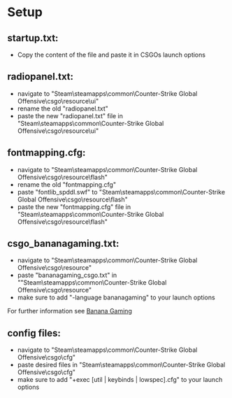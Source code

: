 # Setup

## startup.txt:
- Copy the content of the file and paste it in CSGOs launch options

## radiopanel.txt:
- navigate to "Steam\steamapps\common\Counter-Strike Global Offensive\csgo\resource\ui"
- rename the old "radiopanel.txt"
- paste the new "radiopanel.txt" file in "Steam\steamapps\common\Counter-Strike Global Offensive\csgo\resource\ui"

## fontmapping.cfg:
- navigate to "Steam\steamapps\common\Counter-Strike Global Offensive\csgo\resource\flash"
- rename the old "fontmapping.cfg"
- paste "fontlib_spddl.swf" to "Steam\steamapps\common\Counter-Strike Global Offensive\csgo\resource\flash"
- paste the new "fontmapping.cfg" file in "Steam\steamapps\common\Counter-Strike Global Offensive\csgo\resource\flash"

## csgo_bananagaming.txt:
- navigate to "Steam\steamapps\common\Counter-Strike Global Offensive\csgo\resource"
- paste "bananagaming_csgo.txt" in ""Steam\steamapps\common\Counter-Strike Global Offensive\csgo\resource"
- make sure to add "-language bananagaming" to your launch options

For further information see [Banana Gaming](https://bananagaming.tv/textcolormod.php)

## config files:
- navigate to "Steam\steamapps\common\Counter-Strike Global Offensive\csgo\cfg"
- paste desired files in "Steam\steamapps\common\Counter-Strike Global Offensive\csgo\cfg"
- make sure to add "+exec [util | keybinds | lowspec].cfg" to your launch options

